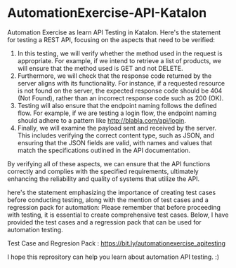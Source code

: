 # AutomationExercise-API-Katalon
Automation Exercise as learn API Testing in Katalon. 
Here's the statement for testing a REST API, focusing on the aspects that need to be verified:

1. In this testing, we will verify whether the method used in the request is appropriate. For example, if we intend to retrieve a list of products, we will ensure that the method used is GET and not DELETE.
2. Furthermore, we will check that the response code returned by the server aligns with its functionality. For instance, if a requested resource is not found on the server, the expected response code should be 404 (Not Found), rather than an incorrect response code such as 200 (OK).
3. Testing will also ensure that the endpoint naming follows the defined flow. For example, if we are testing a login flow, the endpoint naming should adhere to a pattern like http://blabla.com/api/login.
4. Finally, we will examine the payload sent and received by the server. This includes verifying the correct content type, such as JSON, and ensuring that the JSON fields are valid, with names and values that match the specifications outlined in the API documentation.

By verifying all of these aspects, we can ensure that the API functions correctly and complies with the specified requirements, ultimately enhancing the reliability and quality of systems that utilize the API.

here's the statement emphasizing the importance of creating test cases before conducting testing, along with the mention of test cases and a regression pack for automation: Please remember that before proceeding with testing, it is essential to create comprehensive test cases. Below, I have provided the test cases and a regression pack that can be used for automation testing.

Test Case and Regresion Pack : 
https://bit.ly/automationexercise_apitesting

I hope this reprository can help you learn about automation API testing. :) 
